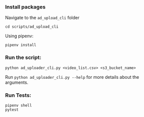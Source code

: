 ### Install packages

Navigate to the `ad_upload_cli` folder

```
cd scripts/ad_upload_cli
```

Using pipenv:
```
pipenv install
```

### Run the script:

```
python ad_uploader_cli.py <video_list.csv> <s3_bucket_name>
```

Run `python ad_uploader_cli.py --help` for more details about the arguments.

### Run Tests:

```
pipenv shell
pytest
```